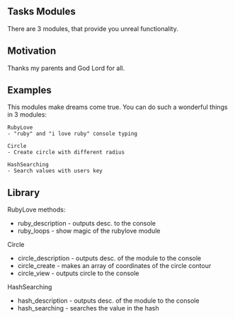 ## Tasks Modules

There are 3 modules, that provide you unreal functionality.

## Motivation

Thanks my parents and God Lord for all.

## Examples

  This modules make dreams come true. You can do such a wonderful things in 3 modules:

    RubyLove
    - "ruby" and "i love ruby" console typing

    Circle
    - Create circle with different radius

    HashSearching
    - Search values with users key

## Library

  RubyLove methods:
  - ruby_description - outputs desc. to the console
  - ruby_loops - show magic of the rubylove module

  Circle
  - circle_description - outputs desc. of the module to the console
  - circle_create - makes an array of coordinates of the circle contour
  - circle_view - outputs circle to the console

  HashSearching
  - hash_description - outputs desc. of the module to the console
  - hash_searching - searches the value in the hash
